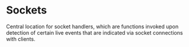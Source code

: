 # Sockets

Central location for socket handlers, which are functions invoked upon detection
of certain live events that are indicated via socket connections with clients.